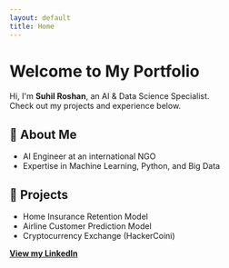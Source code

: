 ```yaml
---
layout: default
title: Home
---
```


# Welcome to My Portfolio
Hi, I'm **Suhil Roshan**, an AI & Data Science Specialist.  
Check out my projects and experience below.

## 🔹 About Me
- AI Engineer at an international NGO  
- Expertise in Machine Learning, Python, and Big Data  

## 🔹 Projects
- Home Insurance Retention Model  
- Airline Customer Prediction Model  
- Cryptocurrency Exchange (HackerCoini)

**[View my LinkedIn](https://linkedin.com/in/suhilroshan)**
